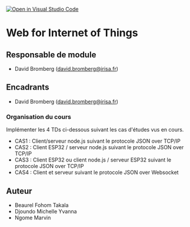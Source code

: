 [![Open in Visual Studio Code](https://classroom.github.com/assets/open-in-vscode-c66648af7eb3fe8bc4f294546bfd86ef473780cde1dea487d3c4ff354943c9ae.svg)](https://classroom.github.com/online_ide?assignment_repo_id=9202405&assignment_repo_type=AssignmentRepo)
# Web for Internet of Things

## Responsable de module

- David Bromberg (david.bromberg@irisa.fr)

## Encadrants

- David Bromberg (david.bromberg@irisa.fr)



### Organisation du cours

Implémenter les 4 TDs ci-dessous suivant les cas d'études vus en cours. 

- CAS1 : Client/serveur node.js suivant le protocole JSON over TCP/IP
- CAS2 : Client ESP32 / serveur node.js suivant le protocole JSON over TCP/IP
- CAS3 : Client ESP32 ou client node.js / serveur ESP32 suivant le protocole JSON over TCP/IP
- CAS4 : Client et serveur suivant le protocole JSON over Websocket

## Auteur
- Beaurel Fohom Takala 
- Djoundo Michelle Yvanna
- Ngome Marvin
